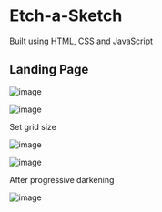 # Etch-a-Sketch

Built using HTML, CSS and JavaScript

## Landing Page

![image](https://github.com/user-attachments/assets/c76d8fff-50fa-4d65-9bd9-8ace53d98249)

![image](https://github.com/user-attachments/assets/e84a909c-04c6-40d5-a465-bcb014b6de64)

Set grid size

![image](https://github.com/user-attachments/assets/809c9060-7f15-4631-ad2f-39a02ceb802c)

![image](https://github.com/user-attachments/assets/2481dd81-7def-41ce-84dd-0cc64eae9967)

After progressive darkening

![image](https://github.com/user-attachments/assets/f041f855-be8b-41d7-9ca4-2fb727cc94f4)

